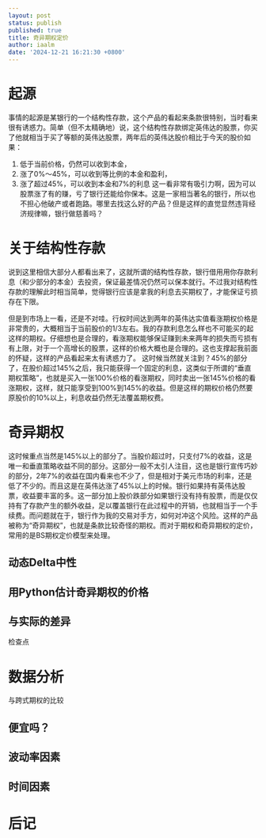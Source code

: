 ```yaml
---
layout: post
status: publish
published: true
title: 奇异期权定价
author: iaalm
date: '2024-12-21 16:21:30 +0800'
---
```


# 起源
事情的起源是某银行的一个结构性存款，这个产品的看起来条款很特别，当时看来很有诱惑力。简单（但不太精确地）说，这个结构性存款绑定英伟达的股票，你买了他就相当于买了等额的英伟达股票，两年后的英伟达股价相比于今天的股价如果：
1. 低于当前价格，仍然可以收到本金，
2. 涨了0%～45%，可以收到等比例的本金和盈利，
3. 涨了超过45%，可以收到本金和7%的利息
这一看非常有吸引力啊，因为可以股票涨了有的赚，亏了银行还能给你保本。这是一家相当著名的银行，所以也不担心他破产或者跑路。哪里去找这么好的产品？但是这样的直觉显然违背经济规律嘛，银行做慈善吗？

# 关于结构性存款
说到这里相信大部分人都看出来了，这就所谓的结构性存款，银行借用用你存款利息（和少部分的本金）去投资，保证最差情况仍然可以保本就行。不过我对结构性存款的理解此时相当简单，觉得银行应该是拿我的利息去买期权了，才能保证亏损存在下限。

但是到市场上一看，还是不对哇。行权时间达到两年的英伟达实值看涨期权价格是非常贵的，大概相当于当前股价的1/3左右。我的存款利息怎么样也不可能买的起这样的期权。仔细想也是合理的，看涨期权能够保证赚到未来两年的损失而亏损有有上限，对于一个高增长的股票，这样的价格大概也是合理的。这也支撑起我前面的怀疑，这样的产品看起来太有诱惑力了。
这时候当然就关注到？45%的部分了，在股价超过145%之后，我只能获得一个固定的利息，这类似于所谓的“垂直期权策略”，也就是买入一张100%价格的看涨期权，同时卖出一张145%价格的看涨期权，这样，就只能享受到100%到145%的收益。但是这样的期权价格仍然要原股价的10%以上，利息收益仍然无法覆盖期权费。

# 奇异期权
这时候重点当然是145%以上的部分了。当股价超过时，只支付7%的收益，这是唯一和垂直策略收益不同的部分。这部分一般不太引人注目，这也是银行宣传巧妙的部分，2年7%的收益在国内看来也不少了，但是相对于美元市场的利率，还是低了不少的。而且这是在英伟达涨了45%以上的时候。银行如果持有英伟达股票，收益要丰富的多。这一部分加上股价跌部分如果银行没有持有股票，而是仅仅持有了存款产生的额外收益，足以覆盖银行在此过程中的开销，也就相当于一个手续费。而问题就在于，银行作为我的交易对手方，如何对冲这个风险。这样的产品被称为“奇异期权”，也就是条款比较奇怪的期权。而对于期权和奇异期权的定价，常用的是BS期权定价模型来处理。

## 动态Delta中性



## 用Python估计奇异期权的价格

## 与实际的差异
检查点

# 数据分析
与跨式期权的比较
## 便宜吗？
## 波动率因素
## 时间因素

# 后记

